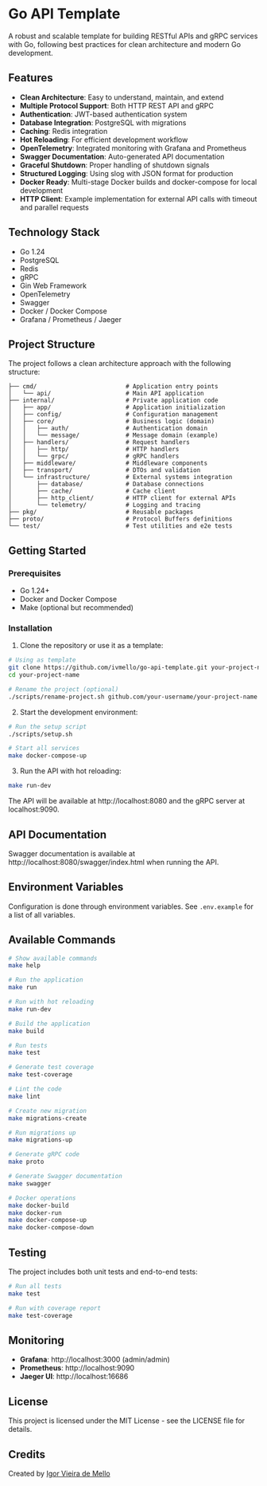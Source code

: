 # Go API Template

A robust and scalable template for building RESTful APIs and gRPC services with Go, following best practices for clean architecture and modern Go development.

## Features

- **Clean Architecture**: Easy to understand, maintain, and extend
- **Multiple Protocol Support**: Both HTTP REST API and gRPC
- **Authentication**: JWT-based authentication system
- **Database Integration**: PostgreSQL with migrations
- **Caching**: Redis integration
- **Hot Reloading**: For efficient development workflow
- **OpenTelemetry**: Integrated monitoring with Grafana and Prometheus
- **Swagger Documentation**: Auto-generated API documentation
- **Graceful Shutdown**: Proper handling of shutdown signals
- **Structured Logging**: Using slog with JSON format for production
- **Docker Ready**: Multi-stage Docker builds and docker-compose for local development
- **HTTP Client**: Example implementation for external API calls with timeout and parallel requests

## Technology Stack

- Go 1.24
- PostgreSQL
- Redis
- gRPC
- Gin Web Framework
- OpenTelemetry
- Swagger
- Docker / Docker Compose
- Grafana / Prometheus / Jaeger

## Project Structure

The project follows a clean architecture approach with the following structure:

```
├── cmd/                         # Application entry points
│   └── api/                     # Main API application
├── internal/                    # Private application code
│   ├── app/                     # Application initialization
│   ├── config/                  # Configuration management
│   ├── core/                    # Business logic (domain)
│   │   ├── auth/                # Authentication domain
│   │   └── message/             # Message domain (example)
│   ├── handlers/                # Request handlers
│   │   ├── http/                # HTTP handlers
│   │   └── grpc/                # gRPC handlers
│   ├── middleware/              # Middleware components
│   ├── transport/               # DTOs and validation
│   └── infrastructure/          # External systems integration
│       ├── database/            # Database connections
│       ├── cache/               # Cache client
│       ├── http_client/         # HTTP client for external APIs
│       └── telemetry/           # Logging and tracing
├── pkg/                         # Reusable packages
├── proto/                       # Protocol Buffers definitions
└── test/                        # Test utilities and e2e tests
```

## Getting Started

### Prerequisites

- Go 1.24+
- Docker and Docker Compose
- Make (optional but recommended)

### Installation

1. Clone the repository or use it as a template:

```bash
# Using as template
git clone https://github.com/ivmello/go-api-template.git your-project-name
cd your-project-name

# Rename the project (optional)
./scripts/rename-project.sh github.com/your-username/your-project-name
```

2. Start the development environment:

```bash
# Run the setup script
./scripts/setup.sh

# Start all services
make docker-compose-up
```

3. Run the API with hot reloading:

```bash
make run-dev
```

The API will be available at http://localhost:8080 and the gRPC server at localhost:9090.

## API Documentation

Swagger documentation is available at http://localhost:8080/swagger/index.html when running the API.

## Environment Variables

Configuration is done through environment variables. See `.env.example` for a list of all variables.

## Available Commands

```bash
# Show available commands
make help

# Run the application
make run

# Run with hot reloading
make run-dev

# Build the application
make build

# Run tests
make test

# Generate test coverage
make test-coverage

# Lint the code
make lint

# Create new migration
make migrations-create

# Run migrations up
make migrations-up

# Generate gRPC code
make proto

# Generate Swagger documentation
make swagger

# Docker operations
make docker-build
make docker-run
make docker-compose-up
make docker-compose-down
```

## Testing

The project includes both unit tests and end-to-end tests:

```bash
# Run all tests
make test

# Run with coverage report
make test-coverage
```

## Monitoring

- **Grafana**: http://localhost:3000 (admin/admin)
- **Prometheus**: http://localhost:9090
- **Jaeger UI**: http://localhost:16686

## License

This project is licensed under the MIT License - see the LICENSE file for details.

## Credits

Created by [Igor Vieira de Mello](https://github.com/ivmello)
